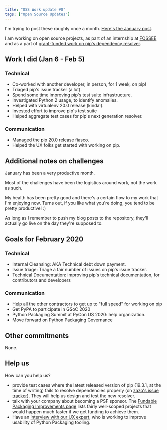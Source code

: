 ```yaml
---
title: "OSS Work update #8"
tags: ["Open Source Updates"]
---
```


I'm trying to post these roughly once a month. [Here's the January post](/blog/2020/01/10/oss-update-7/).

I am working on open source projects, as part of an internship at [FOSSEE](https://fossee.in/) and as a part of [grant-funded work on pip's dependency resolver](https://wiki.python.org/psf/Pip2020DonorFundedRoadmap).

## Work I did (Jan 6 - Feb 5)

### Technical

- Co-worked with another developer, in person, for 1 week, on pip!
- Triaged pip's issue tracker (a lot).
- Spend some time improving pip's test suite infrastructure.
- Investigated Python 2 usage, to identify anomalies.
- Helped with virtualenv 20.0 release (kinda!).
- Invested effort to improve pip's test suite
- Helped aggregate test cases for pip's next generation resolver.

### Communication

- Managed the pip 20.0 release fiasco.
- Helped the UX folks get started with working on pip.

## Additional notes on challenges

January has been a very productive month.

Most of the challenges have been the logistics around work, not the work as
such.

My health has been pretty good and there's a certain flow to my work that I'm
enjoying now. Turns out, if you like what you're doing, you tend to be pretty
productive! :)

As long as I remember to push my blog posts to the repository, they'll actually
go live on the day they're supposed to.

## Goals for February 2020

### Technical

- Internal Cleansing: AKA Technical debt down payment.
- Issue triage: Triage a fair number of issues on pip's issue tracker.
- Technical Documentation: improving pip's technical documentation, for contributors and developers

### Communication

- Help all the other contractors to get up to "full speed" for working on pip
- Get PyPA to participate in GSoC 2020
- Python Packaging Summit at PyCon US 2020: help organization.
- Move forward on Python Packaging Governance

## Other commitments

None.

## Help us

How can you help us?

- provide test cases where the latest released version of pip (19.3.1, at the time of writing) fails to resolve dependencies properly (on [zazo's issue tracker][zazo-issues]). They will help us design and test the new resolver.
- talk with your company about becoming a PSF sponsor. The [Fundable Packaging Improvements page][fundable-projects] lists fairly well-scoped projects that would happen much faster if we get funding to achieve them.
- Have an [interview with our UX expert](https://python.zulipchat.com/#narrow/stream/218659-pip-development/topic/Talk.20to.20Bernard!), who is working to improve usability of Python Packaging tooling.

[zazo-issues]: https://github.com/pradyunsg/zazo/issues
[fundable-projects]: https://wiki.python.org/psf/Fundable%20Packaging%20Improvements
[triage-guide]: https://pip.pypa.io/en/latest/development/issue-triage/
[integration-test]: https://github.com/pypa/integration-test/issues
